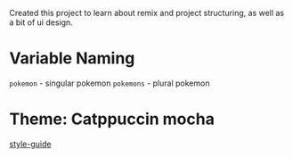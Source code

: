 Created this project to learn about remix and project structuring, as well as a bit of ui design.

# Variable Naming

`pokemon` - singular pokemon
`pokemons` - plural pokemon

# Theme: Catppuccin mocha

[style-guide](https://github.com/catppuccin/catppuccin/blob/dev/docs/style-guide.md)

